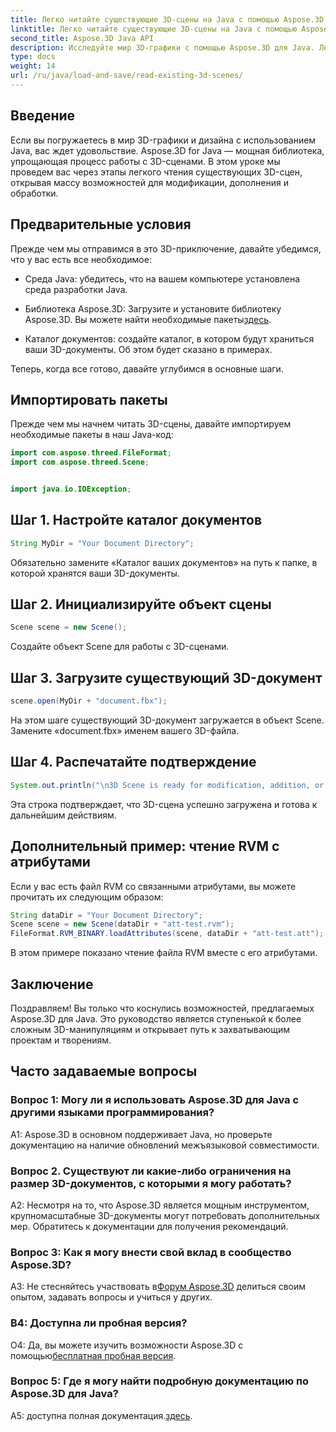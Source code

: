 ```yaml
---
title: Легко читайте существующие 3D-сцены на Java с помощью Aspose.3D
linktitle: Легко читайте существующие 3D-сцены на Java с помощью Aspose.3D
second_title: Aspose.3D Java API
description: Исследуйте мир 3D-графики с помощью Aspose.3D для Java. Легко читайте и манипулируйте существующими 3D-сценами.
type: docs
weight: 14
url: /ru/java/load-and-save/read-existing-3d-scenes/
---
```

## Введение

Если вы погружаетесь в мир 3D-графики и дизайна с использованием Java, вас ждет удовольствие. Aspose.3D for Java — мощная библиотека, упрощающая процесс работы с 3D-сценами. В этом уроке мы проведем вас через этапы легкого чтения существующих 3D-сцен, открывая массу возможностей для модификации, дополнения и обработки.

## Предварительные условия

Прежде чем мы отправимся в это 3D-приключение, давайте убедимся, что у вас есть все необходимое:

- Среда Java: убедитесь, что на вашем компьютере установлена среда разработки Java.

-  Библиотека Aspose.3D: Загрузите и установите библиотеку Aspose.3D. Вы можете найти необходимые пакеты[здесь](https://releases.aspose.com/3d/java/).

- Каталог документов: создайте каталог, в котором будут храниться ваши 3D-документы. Об этом будет сказано в примерах.

Теперь, когда все готово, давайте углубимся в основные шаги.

## Импортировать пакеты

Прежде чем мы начнем читать 3D-сцены, давайте импортируем необходимые пакеты в наш Java-код:

```java
import com.aspose.threed.FileFormat;
import com.aspose.threed.Scene;


import java.io.IOException;
```

## Шаг 1. Настройте каталог документов

```java
String MyDir = "Your Document Directory";
```

Обязательно замените «Каталог ваших документов» на путь к папке, в которой хранятся ваши 3D-документы.

## Шаг 2. Инициализируйте объект сцены

```java
Scene scene = new Scene();
```

Создайте объект Scene для работы с 3D-сценами.

## Шаг 3. Загрузите существующий 3D-документ

```java
scene.open(MyDir + "document.fbx");
```

На этом шаге существующий 3D-документ загружается в объект Scene. Замените «document.fbx» именем вашего 3D-файла.

## Шаг 4. Распечатайте подтверждение

```java
System.out.println("\n3D Scene is ready for modification, addition, or processing purposes.");
```

Эта строка подтверждает, что 3D-сцена успешно загружена и готова к дальнейшим действиям.

## Дополнительный пример: чтение RVM с атрибутами

Если у вас есть файл RVM со связанными атрибутами, вы можете прочитать их следующим образом:

```java
String dataDir = "Your Document Directory";
Scene scene = new Scene(dataDir + "att-test.rvm");
FileFormat.RVM_BINARY.loadAttributes(scene, dataDir + "att-test.att");
```

В этом примере показано чтение файла RVM вместе с его атрибутами.

## Заключение

Поздравляем! Вы только что коснулись возможностей, предлагаемых Aspose.3D для Java. Это руководство является ступенькой к более сложным 3D-манипуляциям и открывает путь к захватывающим проектам и творениям.

## Часто задаваемые вопросы

### Вопрос 1: Могу ли я использовать Aspose.3D для Java с другими языками программирования?

A1: Aspose.3D в основном поддерживает Java, но проверьте документацию на наличие обновлений межъязыковой совместимости.

### Вопрос 2. Существуют ли какие-либо ограничения на размер 3D-документов, с которыми я могу работать?

A2: Несмотря на то, что Aspose.3D является мощным инструментом, крупномасштабные 3D-документы могут потребовать дополнительных мер. Обратитесь к документации для получения рекомендаций.

### Вопрос 3: Как я могу внести свой вклад в сообщество Aspose.3D?

 A3: Не стесняйтесь участвовать в[Форум Aspose.3D](https://forum.aspose.com/c/3d/18) делиться своим опытом, задавать вопросы и учиться у других.

### В4: Доступна ли пробная версия?

 О4: Да, вы можете изучить возможности Aspose.3D с помощью[бесплатная пробная версия](https://releases.aspose.com/).

### Вопрос 5: Где я могу найти подробную документацию по Aspose.3D для Java?

A5: доступна полная документация.[здесь](https://reference.aspose.com/3d/java/).